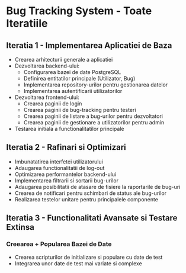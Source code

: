 # Bug Tracking System - Toate Iteratiile

## Iteratia 1 - Implementarea Aplicatiei de Baza
- Crearea arhitecturii generale a aplicatiei
- Dezvoltarea backend-ului:
  - Configurarea bazei de date PostgreSQL
  - Definirea entitatilor principale (Utilizator, Bug)
  - Implementarea repository-urilor pentru gestionarea datelor
  - Implementarea autentificarii utilizatorilor
- Dezvoltarea frontend-ului:
  - Crearea paginii de login
  - Crearea paginii de bug-tracking pentru testeri
  - Crearea paginii de listare a bug-urilor pentru dezvoltatori
  - Crearea paginii de gestionare a utilizatorilor pentru admin
- Testarea initiala a functionalitatilor principale

## Iteratia 2 - Rafinari si Optimizari
- Imbunatatirea interfetei utilizatorului
- Adaugarea functionalitatii de log-out
- Optimizarea performantelor backend-ului
- Implementarea filtrarii si sortarii bug-urilor
- Adaugarea posibilitatii de atasare de fisiere la raportarile de bug-uri
- Crearea de notificari pentru schimbari de status ale bug-urilor
- Realizarea testelor unitare pentru principalele componente

## Iteratia 3 - Functionalitati Avansate si Testare Extinsa
### Creearea + Popularea Bazei de Date
- Crearea scripturilor de initializare si populare cu date de test
- Integrarea unor date de test mai variate si complexe

